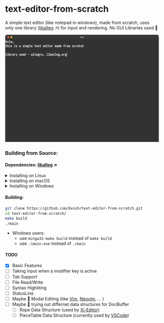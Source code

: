 # text-editor-from-scratch

A simple text editor (like notepad in windows), made from scratch, uses only one library ([liballeg](https://liballeg.org) ↗️) for input and rendering.
No GUI Libraries used 🙂

![](/screenshots/editor.png)

### Building from Source:
#### Dependencies: [liballeg](https://liballeg.org) ↗️
<details>
<summary>Installing on Linux</summary>

#### Ubuntu 18.04+ (or derivatives thereof)

First, add the Allegro PPA. This gives you up-to-date versions of Allegro; the base repos only provide 5.2.3 at the time of writing.

```bash
sudo add-apt-repository ppa:allegro/5.2
```

Then, install Allegro:

```bash
sudo apt-get install liballegro*5.2 liballegro*5-dev
```

#### Debian-based distributions (Debian, Mint, Ubuntu, etc..)

```bash
sudo apt-get install liballegro-ttf5-dev
```

#### Fedora

```bash
sudo dnf install allegro5*
```

#### Others

Binary packages may be available for your distro; feel free to add them here if so.

Otherwise, select "Something else" below.

</details>

<details>
<summary>Installing on macOS</summary>

#### Install with [Homebrew](https://brew.sh/)

```bash
brew install allegro
```

You will also need to install pkg-config, if it is not already installed.

```bash
brew install pkg-config
```

</details>

<details>
<summary>Installing on Windows</summary>

#### Visual Studio 2015+

Install per-project using [NuGet](https://www.nuget.org/) in PowerShell:

```ps1
cd MyProjectDir\
Install-Package Allegro
```

Or, just [[install from within Visual Studio|Allegro in Visual Studio#using-nuget-within-visual-studio]].

#### MinGW (via MSYS2)

* [Go to the Allegro releases page](https://github.com/liballeg/allegro5/releases) and find the most recent Allegro 5 version.
  * There are a few options for MinGW - but for those new to Allegro, we recommend downloading the **x86_64 dynamic** package.
  * This will be named - e.g. for v5.2.6 - **allegro-x86_64-w64-mingw32-gcc-9.2.0-posix-seh-dynamic-5.2.6.0.zip**.
* Extract the relevant directories into your MinGW install's include & library paths:
  * Find out where you installed MinGW (`C:\msys64` is the default).
  * The .zip contains three directories under `allegro\`: `bin\ include\ lib\`.
  * Extract the files from each to e.g. `C:\msys64\mingw64\bin`, `C:\msys64\mingw64\include`, `C:\msys64\mingw64\lib` respectively.

</details>

#### Building:
```bash
git clone https://github.com/Eessh/text-editor-from-scratch.git
cd text-editor-from-scratch/
make build
./main
```
- Windows users:
  - use `mingw32-make build` instead of `make build`
  - use `.\main.exe` instead of `./main`

#### TODO
- [x] Basic Features
- [ ] Taking input when a modifier key is active
- [ ] Tab Support
- [ ] File Read/Write
- [ ] Syntax Highliting
- [ ] StatusLine
- [ ] Maybe 🤔 Modal Editing (like [Vim](https://github.com/vim/vim), [Neovim](https://github.com/neovim/neovim), ... )
- [ ] Maybe 🤔 trying out differnet data structures for DocBuffer
    - [ ] Rope Data Structure (used by [Xi-Editor](https://github.com/xi-editor/xi-editor))
    - [ ] PieceTable Data Structure (currently used by [VSCode](https://github.com/microsoft/vscode))
